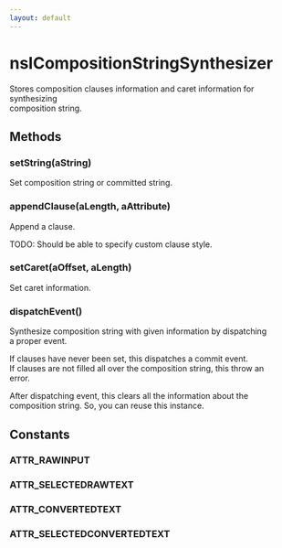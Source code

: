 ```yaml
---
layout: default
---
```


# nsICompositionStringSynthesizer #
  
Stores composition clauses information and caret information for synthesizing  
composition string.  
  

## Methods ##

### setString(aString) ###
  
Set composition string or committed string.  
  

### appendClause(aLength, aAttribute) ###
  
Append a clause.  
  
TODO: Should be able to specify custom clause style.  
  

### setCaret(aOffset, aLength) ###
  
Set caret information.  
  

### dispatchEvent() ###
  
Synthesize composition string with given information by dispatching  
a proper event.  
  
If clauses have never been set, this dispatches a commit event.  
If clauses are not filled all over the composition string, this throw an  
error.  
  
After dispatching event, this clears all the information about the  
composition string. So, you can reuse this instance.  
  

## Constants ##

### ATTR_RAWINPUT ###

### ATTR_SELECTEDRAWTEXT ###

### ATTR_CONVERTEDTEXT ###

### ATTR_SELECTEDCONVERTEDTEXT ###
